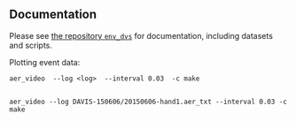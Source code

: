 
Documentation
-------------

Please see [the repository ``env_dvs``](https://github.com/AndreaCensi/env_dvs) for documentation, 
including datasets and scripts.



Plotting event data:

	aer_video  --log <log>  --interval 0.03  -c make


	aer_video --log DAVIS-150606/20150606-hand1.aer_txt --interval 0.03 -c make
